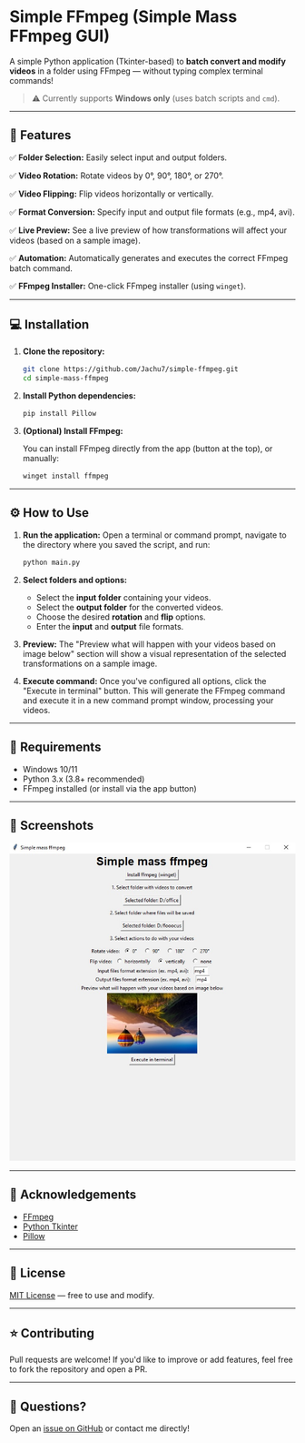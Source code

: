 # Simple FFmpeg (Simple Mass FFmpeg GUI)

A simple Python application (Tkinter-based) to **batch convert and modify videos** in a folder using FFmpeg — without typing complex terminal commands!

> ⚠️ Currently supports **Windows only** (uses batch scripts and `cmd`).

---

## 🚀 Features

✅ **Folder Selection:** Easily select input and output folders.

✅ **Video Rotation:** Rotate videos by 0°, 90°, 180°, or 270°.

✅ **Video Flipping:** Flip videos horizontally or vertically.

✅ **Format Conversion:** Specify input and output file formats (e.g., mp4, avi).

✅ **Live Preview:** See a live preview of how transformations will affect your videos (based on a sample image).

✅ **Automation:** Automatically generates and executes the correct FFmpeg batch command.

✅ **FFmpeg Installer:** One-click FFmpeg installer (using `winget`).

---

## 💻 Installation

1.  **Clone the repository:**

    ```bash
    git clone https://github.com/Jachu7/simple-ffmpeg.git
    cd simple-mass-ffmpeg
    ```

2.  **Install Python dependencies:**

    ```bash
    pip install Pillow
    ```

3.  **(Optional) Install FFmpeg:**

    You can install FFmpeg directly from the app (button at the top), or manually:

    ```bash
    winget install ffmpeg
    ```

---

## ⚙️ How to Use

1.  **Run the application:**
    Open a terminal or command prompt, navigate to the directory where you saved the script, and run:

    ```bash
    python main.py
    ```

2.  **Select folders and options:**

    * Select the **input folder** containing your videos.
    * Select the **output folder** for the converted videos.
    * Choose the desired **rotation** and **flip** options.
    * Enter the **input** and **output** file formats.

3.  **Preview:**
    The "Preview what will happen with your videos based on image below" section will show a visual representation of the selected transformations on a sample image.

4.  **Execute command:**
    Once you've configured all options, click the "Execute in terminal" button. This will generate the FFmpeg command and execute it in a new command prompt window, processing your videos.

---

## 🧰 Requirements

* Windows 10/11
* Python 3.x (3.8+ recommended)
* FFmpeg installed (or install via the app button)

---

## 📸 Screenshots

![App Preview](assets/preview.jpg)


---

## 🙏 Acknowledgements

* [FFmpeg](https://ffmpeg.org/)
* [Python Tkinter](https://docs.python.org/3/library/tkinter.html)
* [Pillow](https://pypi.org/project/pillow/)

---

## 💬 License

[MIT License](https://opensource.org/licenses/MIT) — free to use and modify.

---

## ⭐️ Contributing

Pull requests are welcome! If you'd like to improve or add features, feel free to fork the repository and open a PR.

---

## 📩 Questions?

Open an [issue on GitHub](https://github.com/Jachu7/simple-ffmpeg/issues) or contact me directly!